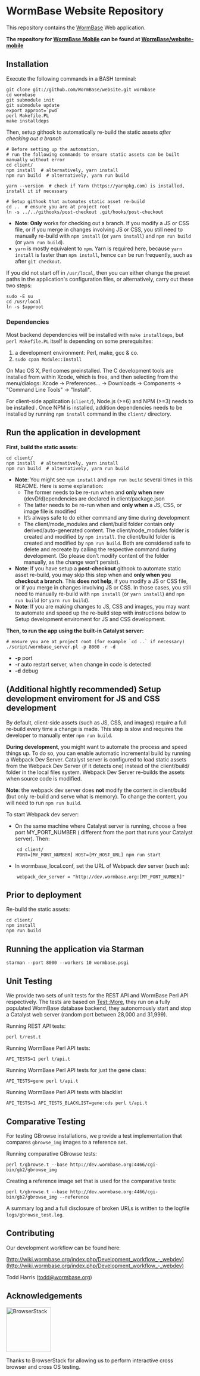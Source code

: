WormBase Website Repository
===========================

This repository contains the [WormBase](http://www.wormbase.org) Web application.

**The repository for [WormBase Mobile](http://m.wormbase.org) can be found at [WormBase/website-mobile](https://github.com/WormBase/website-mobile)**

Installation
------------

Execute the following commands in a BASH terminal:

    git clone git://github.com/WormBase/website.git wormbase
    cd wormbase
    git submodule init
    git submodule update
    export approot=`pwd`
    perl Makefile.PL
    make installdeps

Then, setup githook to automatically re-build the static assets _after checking out a branch_

    # Before setting up the automation,
    # run the following commands to ensure static assets can be built manually without error
    cd client/
    npm install  # alternatively, yarn install
    npm run build  # alternatively, yarn run build

    yarn --version  # check if Yarn (https://yarnpkg.com) is installed, install it if necessary

    # Setup githook that automates static asset re-build
    cd ..  # ensure you are at project root
    ln -s ../../githooks/post-checkout .git/hooks/post-checkout

- **Note**: **Only** works for checking out a branch. If you modify a JS or CSS file, or if you merge in changes involving JS or CSS, you still need to manually re-build with `npm install` (or `yarn install`) and `npm run build` (or `yarn run build`).
- `yarn` is mostly equivalent to `npm`. Yarn is required here, because `yarn install` is faster than `npm install`, hence can be run frequently, such as after `git checkout`.


If you did not start off in `/usr/local`, then you can either change the preset paths in the application's configuration files, or alternatively, carry out these two steps:

    sudo -E su
    cd /usr/local
    ln -s $approot

### Dependencies
Most backend dependencies will be installed with `make installdeps`, but `perl Makefile.PL` itself is depending on some prerequisites:

1.  a development environment: Perl, make, gcc & co.
2.  `sudo cpan Module::Install`

On Mac OS X, Perl comes preinstalled. The C development tools are installed from within Xcode, which is free, and then selecting from the menu/dialogs: Xcode -> Preferences... -> Downloads -> Components -> "Command Line Tools" -> "Install".

For client-side application (`client/`), Node.js (>=6) and NPM (>=3) needs to be installed . Once NPM is installed, addition dependencies needs to be installed by running `npm install` command in the `client/` directory.

Run the application in development
-----------------------
**First, build the static assets:**

    cd client/
    npm install  # alternatively, yarn install
    npm run build  # alternatively, yarn run build

- **Note**: You might see `npm install` and `npm run build` several times in this README. Here is some explanation:
    - The former needs to be re-run when and **only when** new (devD/d)ependencies are declared in client/package.json
    - The latter needs to be re-run when and **only when** a JS, CSS, or image file is modified
    - It’s always safe to do either command any time during development
    - The client/mode_modules and client/build folder contain only derived/auto-generated content. The client/node_modules folder is created and modified by `npm install`. the client/build folder is created and modified by `npm run build`. Both are considered safe to delete and recreate by calling the respective command during development. (So please don’t modify content of the folder manually, as the change won’t persist).
- **Note**: If you have setup a **post-checkout** githook to automate static asset re-build, you may skip this step when and **only when you checkout a branch**. This **does not help**, if you modify a JS or CSS file, or if you merge in changes involving JS or CSS. In those cases, you still need to manually re-build with `npm install` (or `yarn install`) and `npm run build` (or `yarn run build`).
- **Note**: If you are making changes to JS, CSS and images, you may want to automate and speed up the re-build step with instructions below to Setup development enviroment for JS and CSS development.

**Then, to run the app using the built-in Catalyst server:**

    # ensure you are at project root (for example `cd ..` if necessary)
    ./script/wormbase_server.pl -p 8000 -r -d

- **-p** port
- **-r** auto restart server, when change in code is detected
- **-d** debug

(Additional hightly recommended) Setup development enviroment for JS and CSS development
-----------------------------------------------------
By default, client-side assets (such as JS, CSS, and images) require a full re-build every time a change is made. This step is slow and requires the developer to manually enter `npm run build`.

**During development**, you might want to automate the process and speed things up. To do so, you can enable automatic incremental build by running a Webpack Dev Server. Catalyst server is configured to load static assets from the Webpack Dev Server (if it detects one) instead of the client/build/ folder in the local files system. Webpack Dev Server re-builds the assets when source code is modified.

**Note**: the webpack dev server does **not** modify the content in client/build (but only re-build and serve what is memory). To change the content, you will need to run `npm run build`.

To start Webpack dev server:

* On the same machine where Catalyst server is running, choose a free port MY_PORT_NUMBER (
different from the port that runs your Catalyst server). Then:

```
    cd client/
    PORT=[MY_PORT_NUMBER] HOST=[MY_HOST_URL] npm run start
```

* In wormbase_local.conf, set the URL of Webpack dev server (such as):

```
    webpack_dev_server = "http://dev.wormbase.org:[MY_PORT_NUMBER]"
```

Prior to deployment
----------------------
Re-build the static assets:

    cd client/
    npm install
    npm run build


Running the application via Starman
-----------------------------------

    starman --port 8000 --workers 10 wormbase.psgi


Unit Testing
------------

We provide two sets of unit tests for the REST API and WormBase Perl API respectively. The tests are based on [Test::More](http://perldoc.perl.org/Test/More.html), they run on a fully populated WormBase database backend, they autonomously start and stop a Catalyst web server (random port between 28,000 and 31,999).

Running REST API tests:

    perl t/rest.t


Running WormBase Perl API tests:

    API_TESTS=1 perl t/api.t

Running WormBase Perl API tests for just the gene class:

    API_TESTS=gene perl t/api.t

Running WormBase Perl API tests with blacklist

    API_TESTS=1 API_TESTS_BLACKLIST=gene:cds perl t/api.t

Comparative Testing
-------------------

For testing GBrowse installations, we provide a test implementation that compares `gbrowse_img` images to a reference set.

Running comparative GBrowse tests:

    perl t/gbrowse.t --base http://dev.wormbase.org:4466/cgi-bin/gb2/gbrowse_img

Creating a reference image set that is used for the comparative tests:

    perl t/gbrowse.t --base http://dev.wormbase.org:4466/cgi-bin/gb2/gbrowse_img --reference

A summary log and a full disclosure of broken URLs is written to the logfile `logs/gbrowse_test.log`.

Contributing
------------

Our development workflow can be found here:

[http://wiki.wormbase.org/index.php/Development_workflow_-_webdev](http://wiki.wormbase.org/index.php/Development_workflow_-_webdev)

Todd Harris (todd@wormbase.org)

Acknowledgements
----------------

<a href="https://www.browserstack.com/"><img src="https://www.browserstack.com/images/mail/browserstack-logo-footer.png" alt="BrowserStack" width="120px" /></a>

Thanks to BrowserStack for allowing us to perform interactive cross browser and cross OS testing.
